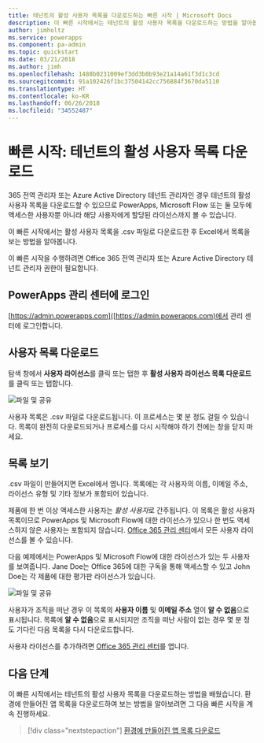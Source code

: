 ```yaml
---
title: 테넌트의 활성 사용자 목록을 다운로드하는 빠른 시작 | Microsoft Docs
description: 이 빠른 시작에서는 테넌트의 활성 사용자 목록을 다운로드하는 방법을 알아봅니다.
author: jimholtz
ms.service: powerapps
ms.component: pa-admin
ms.topic: quickstart
ms.date: 03/21/2018
ms.author: jimh
ms.openlocfilehash: 1488b0231009ef3dd3b0b93e21a14a61f3d1c3cd
ms.sourcegitcommit: 91a102426f1bc37504142cc756884f3670da5110
ms.translationtype: HT
ms.contentlocale: ko-KR
ms.lasthandoff: 06/26/2018
ms.locfileid: "34552487"
---
```

# <a name="quickstart-download-a-list-of-active-users-in-your-tenant"></a>빠른 시작: 테넌트의 활성 사용자 목록 다운로드
365 전역 관리자 또는 Azure Active Directory 테넌트 관리자인 경우 테넌트의 활성 사용자 목록을 다운로드할 수 있으므로 PowerApps, Microsoft Flow 또는 둘 모두에 액세스한 사용자뿐 아니라 해당 사용자에게 할당된 라이선스까지 볼 수 있습니다.

이 빠른 시작에서는 활성 사용자 목록을 .csv 파일로 다운로드한 후 Excel에서 목록을 보는 방법을 알아봅니다.

이 빠른 시작을 수행하려면 Office 365 전역 관리자 또는 Azure Active Directory 테넌트 관리자 권한이 필요합니다.

## <a name="sign-in-to-the-powerapps-admin-center"></a>PowerApps 관리 센터에 로그인
[https://admin.powerapps.com]([https://admin.powerapps.com)에서 관리 센터에 로그인합니다.

## <a name="download-the-list-of-users"></a>사용자 목록 다운로드
탐색 창에서 **사용자 라이선스**를 클릭 또는 탭한 후 **활성 사용자 라이선스 목록 다운로드**를 클릭 또는 탭합니다.

![파일 및 공유](./media/admin-view-user-licenses/download-list.png)

사용자 목록은 .csv 파일로 다운로드됩니다. 이 프로세스는 몇 분 정도 걸릴 수 있습니다. 목록이 완전히 다운로드되거나 프로세스를 다시 시작해야 하기 전에는 창을 닫지 마세요.

## <a name="view-the-list"></a>목록 보기
.csv 파일이 만들어지면 Excel에서 엽니다. 목록에는 각 사용자의 이름, 이메일 주소, 라이선스 유형 및 기타 정보가 포함되어 있습니다.

제품에 한 번 이상 액세스한 사용자는 *활성 사용자*로 간주됩니다. 이 목록은 활성 사용자 목록이므로 PowerApps 및 Microsoft Flow에 대한 라이선스가 있으나 한 번도 액세스하지 않은 사용자는 포함되지 않습니다. [Office 365 관리 센터](https://support.office.com/article/Assign-or-remove-licenses-for-Office-365-for-business-997596b5-4173-4627-b915-36abac6786dc)에서 모든 사용자 라이선스를 볼 수 있습니다.

다음 예제에서는 PowerApps 및 Microsoft Flow에 대한 라이선스가 있는 두 사용자를 보여줍니다. Jane Doe는 Office 365에 대한 구독을 통해 액세스할 수 있고 John Doe는 각 제품에 대한 평가판 라이선스가 있습니다.

![파일 및 공유](./media/admin-view-user-licenses/table2.png)

사용자가 조직을 떠난 경우 이 목록의 **사용자 이름** 및 **이메일 주소** 열이 **알 수 없음**으로 표시됩니다. 목록에 **알 수 없음**으로 표시되지만 조직을 떠난 사람이 없는 경우 몇 분 정도 기다린 다음 목록을 다시 다운로드합니다.

사용자 라이선스를 추가하려면 [Office 365 관리 센터](https://support.office.com/article/Assign-or-remove-licenses-for-Office-365-for-business-997596b5-4173-4627-b915-36abac6786dc)를 엽니다.

## <a name="next-steps"></a>다음 단계
이 빠른 시작에서는 테넌트의 활성 사용자 목록을 다운로드하는 방법을 배웠습니다. 환경에 만들어진 앱 목록을 다운로드하여 보는 방법을 알아보려면 그 다음 빠른 시작을 계속 진행하세요.

> [!div class="nextstepaction"]
> [환경에 만들어진 앱 목록 다운로드](admin-view-apps.md)
